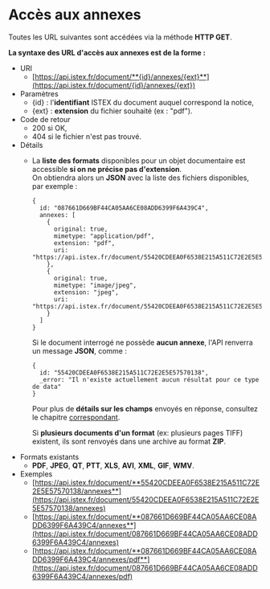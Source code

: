 # Accès aux annexes

Toutes les URL suivantes sont accédées via la méthode **HTTP GET**.

**La syntaxe des URL d'accès aux annexes est de la forme :**

* URI
  * [https://api.istex.fr/document/**{id}/annexes/{ext}**](https://api.istex.fr/document/{id}/annexes/{ext})
* Paramètres
  * {id} : l'**identifiant** ISTEX du document auquel correspond la notice,
  * {ext} : **extension** du fichier souhaité \(ex : "pdf"\).
* Code de retour
  * 200 si OK,
  * 404 si le fichier n'est pas trouvé.
* Détails
  * La **liste des formats** disponibles pour un objet documentaire est accessible **si on ne précise pas d'extension**.  
    On obtiendra alors un **JSON** avec la liste des fichiers disponibles, par exemple :  


    ```text
    {
      id: "087661D669BF44CA05AA6CE08ADD6399F6A439C4",
      annexes: [
        {
          original: true,
          mimetype: "application/pdf",
          extension: "pdf",
          uri: "https://api.istex.fr/document/55420CDEEA0F6538E215A511C72E2E5E57570138/annexes/pdf"
        },
        {
          original: true,
          mimetype: "image/jpeg",
          extension: "jpeg",
          uri: "https://api.istex.fr/document/55420CDEEA0F6538E215A511C72E2E5E57570138/annexes/jpeg"
        }
      ]
    }
    ```

    Si le document interrogé ne possède **aucun annexe**, l'API renverra un message **JSON**, comme :

    ```text
    {
      id: "55420CDEEA0F6538E215A511C72E2E5E57570138",
      _error: "Il n'existe actuellement aucun résultat pour ce type de data"
    }
    ```

    Pour plus de **détails sur les champs** envoyés en réponse, consultez le chapitre [correspondant](https://api.istex.fr/documentation/fields/#champs-dacces-aux-fichiers-lies-au-document).  
  
    Si **plusieurs documents d'un format** \(ex: plusieurs pages TIFF\) existent, ils sont renvoyés dans une archive au format **ZIP**. 
* Formats existants
  * **PDF**, **JPEG**, **QT**, **PTT**, **XLS**, **AVI**, **XML**, **GIF**, **WMV**.
* Exemples
  * [https://api.istex.fr/document/**55420CDEEA0F6538E215A511C72E2E5E57570138/annexes**](https://api.istex.fr/document/55420CDEEA0F6538E215A511C72E2E5E57570138/annexes)
  * [https://api.istex.fr/document/**087661D669BF44CA05AA6CE08ADD6399F6A439C4/annexes**](https://api.istex.fr/document/087661D669BF44CA05AA6CE08ADD6399F6A439C4/annexes)
  * [https://api.istex.fr/document/**087661D669BF44CA05AA6CE08ADD6399F6A439C4/annexes/pdf**](https://api.istex.fr/document/087661D669BF44CA05AA6CE08ADD6399F6A439C4/annexes/pdf)



